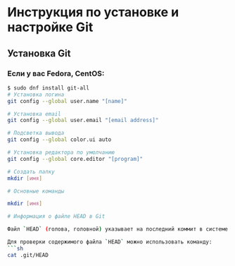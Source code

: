 # Инструкция по установке и настройке Git

## Установка Git

### Если у вас Fedora, CentOS:
```sh
$ sudo dnf install git-all
# Установка логина
git config --global user.name "[name]"

# Установка email
git config --global user.email "[email address]"

# Подсветка вывода
git config --global color.ui auto

# Установка редактора по умолчанию
git config --global core.editor "[program]"

# Создать папку
mkdir [имя]

# Основные команды

mkdir [имя]

# Информация о файле HEAD в Git

Файл `HEAD` (голова, головной) указывает на последний коммит в системе Git. Файл `HEAD` находится в папке `.git`.

Для проверки содержимого файла `HEAD` можно использовать команду:
```sh
cat .git/HEAD


